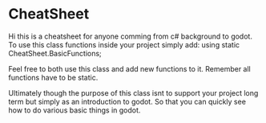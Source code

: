 # CheatSheet
Hi this is a cheatsheet for anyone comming from c# background to godot.
To use this class functions inside your project simply add:
using static CheatSheet.BasicFunctions;

Feel free to both use this class and add new functions to it.
Remember all functions have to be static.

Ultimately though the purpose of this class isnt to support your project long term but simply as an introduction to godot.
So that you can quickly see how to do various basic things in godot.
